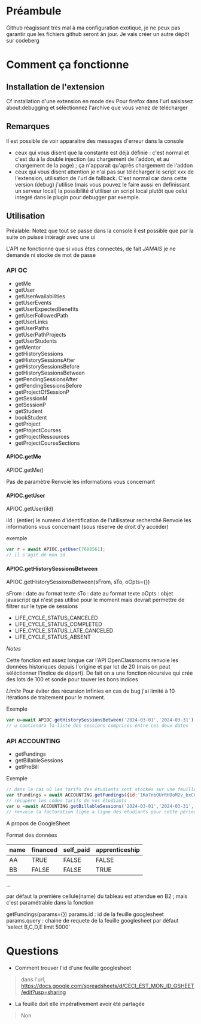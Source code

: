 # Préambule

Github réagissant très mal à ma configuration exotique, je ne peux pas garantir que les fichiers github seront àn jour.
Je vais créer un autre dépôt sur codeberg

# Comment ça fonctionne

## Installation de l'extension

Cf installation d'une extension en mode dev
Pour firefox dans l'url saisissez about:debugging et séléctionnez l'archive que vous venez de télécharger

## Remarques

Il est possible de voir apparaitre des messages d'erreur dans la console
 - ceux qui vous disent que la constante est déjà définie : c'est normal et c'est du à la double injection (au chargement de l'addon, et au chargement de la page) ; ça n'apparait qu'après chargement de l'addon
 - ceux qui vous disent attention je n'ai pas sur télécharger le script xxx de l'extension, utilisation de l'url de fallback. C'est normal car dans cette version (debug) j'utilise (mais vous pouvez le faire aussi en definissant un serveur local) la possibilité d'utiliser un script local plutôt que celui integré dans le plugin pour debugger par exemple.

## Utilisation

Préalable: Notez que tout se passe dans la console il est possible que par la suite on puisse intéragir avec une ui

L'API ne fonctionne que si vous êtes connectés, de fait *JAMAIS* je ne demande ni stocke de mot de passe

### API OC
- getMe
- getUser
- getUserAvailabilities
- getUserEvents
- getUserExpectedBenefits
- getUserFollowedPath
- getUserLinks
- getUserPaths
- getUserPathProjects
- getUserStudents
- getMentor
- getHistorySessions
- getHistorySessionsAfter
- getHistorySessionsBefore
- getHistorySessionsBetween
- getPendingSessionsAfter
- getPendingSessionsBefore
- getProjectOfSessionP
- getSessionM
- getSessionP
- getStudent
- bookStudent
- getProject
- getProjectCourses
- getProjectRessources
- getProjectCourseSections

#### APIOC.getMe

APIOC.getMe()

Pas de paramètre
Renvoie les informations vous concernant

#### APIOC.getUser

APIOC.getUser(iId)

iId : (entier) le numéro d'identification de l'utilisateur recherché
Renvoie les informations vous concernant (sous réserve de droit d'y accéder)

exemple
```js
var r = await APIOC.getUser(7688561);
// il s'agit de mon id
```

#### APIOC.getHistorySessionsBetween

APIOC.getHistorySessionsBetween(sFrom, sTo, oOpts={})

sFrom : date au format texte
sTo	  : date au format texte
oOpts : objet javascript qui n'est pas utilisé pour le moment mais devrait permettre de filtrer sur le type de sessions
- LIFE_CYCLE_STATUS_CANCELED 
- LIFE_CYCLE_STATUS_COMPLETED 
- LIFE_CYCLE_STATUS_LATE_CANCELED 
- LIFE_CYCLE_STATUS_ABSENT

*Notes*

Cette fonction est assez longue car l'API OpenClassrooms renvoie les données historiques depuis l'origine et par lot de 20 (mais on peut séléctionner l'indice de départ). De fait on a une fonction récursive qui crée des lots de 100 et sonde pour touver les bons indices

*Limite*
Pour éviter des récursion infinies en cas de bug j'ai limité à 10 itérations de traitement pour le moment.


Exemple

```js
var u=await APIOC.getHistorySessionsBetween('2024-03-01','2024-03-31')
// u contiendra la liste des sessions comprises entre ces deux dates
```

### API ACCOUNTING

- getFundings
- getBillableSessions
- getPreBill

Exemple
```js
// dans le cas où les tarifs des étudiants sont stockés sur une feuille googlesheet
var tFundings = await ACCOUNTING.getFundings({id:'1Ko7nbOUrRHDoM2v_bxC85YuGBoao_IV2F3RLnqzMVgc'})
// récupère les codes tarifs de vos étudiants
var u =await ACCOUNTING.getBillableSessions('2024-03-01','2024-03-31', tFundings)
// renvoie la facturation ligne a ligne des étudiants pour cette période
```
A propos de GoogleSheet

Format des données

| name             | financed | self_paid | apprenticeship |
|------------------|----------|-----------|----------------|
| AA               | TRUE     | FALSE     | FALSE          |
| BB               | FALSE    | FALSE     | TRUE           |

...

par défaut la première cellule(name) du tableau est attendue en B2 ; mais c'est paramétrable dans la fonction


getFundings(params={})
	params.id		: id de la feuille googlesheet
	params.query 	: chaine de requete de la feuille googlesheet par défaut 'select B,C,D,E limit 5000'

# Questions
- Comment trouver l'id d'une feuille googlesheet
> dans l'url, https://docs.google.com/spreadsheets/d/CECI_EST_MON_ID_GSHEET/edit?usp=sharing

- La feuille doit elle impérativement avoir été partagée
> Non
